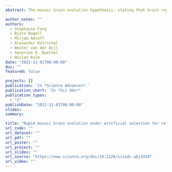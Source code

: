```yaml
---
abstract: The mosaic brain evolution hypothesis, stating that brain regions can evolve relatively independently during cognitive evolution, is an important idea to understand how brains evolve with potential implications even for human brain evolution. Here, we provide the first experimental evidence for this hypothesis through an artificial selection experiment in the guppy (Poecilia reticulata). After four generations of selection on relative telencephalon volume (relative to brain size), we found substantial changes in telencephalon size but no changes in other regions. Further comparisons revealed that up-selected lines had larger telencephalon, while down-selected lines had smaller telencephalon than wild Trinidadian populations. Our results support that independent evolutionary changes in specific brain regions through mosaic brain evolution can be important facilitators of cognitive evolution.

author_notes: ""
authors:
  - Stephanie Fong
  - Björn Rogell
  - Mirjam Amcoff
  - Alexander Kotrschal
  - Wouter van der Bijl
  - Séverine D. Buechel
  - Niclas Kolm
date: "2021-11-01T00:00:00"
doi: ""
featured: false

projects: []
publication: 'In *Science Advances*.'
publication_short: "In *Sci Adv*"
publication_types:
  - "2"
publishDate: "2021-11-01T00:00:00"
slides: 
summary: 

title: "Rapid mosaic brain evolution under artificial selection for relative telencephalon size in the guppy (Poecilia reticulata)"
url_code: ""
url_dataset: ""
url_pdf: ""
url_poster: ""
url_project: ""
url_slides: ""
url_source: "https://www.science.org/doi/10.1126/sciadv.abj4314"
url_video: ""
---
```

